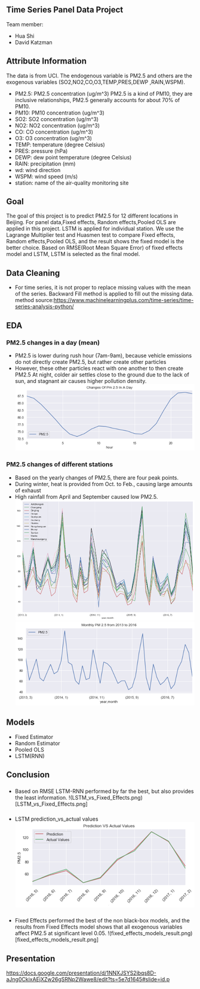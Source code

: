 ## Time Series Panel Data Project
Team member: 
- Hua Shi
- David Katzman 
## Attribute Information
The data is from UCI. The endogenous variable is PM2.5 and  others are the exogenous variables (SO2,NO2,CO,O3,TEMP,PRES,DEWP	,RAIN,WSPM).

- PM2.5: PM2.5 concentration (ug/m^3) PM2.5 is a kind of PM10, they are inclusive relationships, PM2.5     generally accounts for about 70% of PM10.
- PM10: PM10 concentration (ug/m^3)
- SO2: SO2 concentration (ug/m^3)
- NO2: NO2 concentration (ug/m^3)
- CO: CO concentration (ug/m^3)
- O3: O3 concentration (ug/m^3)
- TEMP: temperature (degree Celsius)
- PRES: pressure (hPa)
- DEWP: dew point temperature (degree Celsius)
- RAIN: precipitation (mm)
- wd: wind direction
- WSPM: wind speed (m/s)
- station: name of the air-quality monitoring site

## Goal
The goal of this project is to predict PM2.5 for 12 different locations in Beijing. For panel data,Fixed effects, Random effects,Pooled OLS are applied in this project. LSTM is applied for individual station. We use the Lagrange Multiplier test and Huasmen test to compare Fixed effects, Random effects,Pooled OLS, and the result shows the fixed model is the better choice. Based on RMSE(Root Mean Square Error) of fixed effects model and LSTM, LSTM is selected as the final model.


## Data Cleaning
- For time series, it is not proper to replace missing values with the mean of the series. Backward Fill method is applied to fill out the missing data.
method source:https://www.machinelearningplus.com/time-series/time-series-analysis-python/
## EDA

### PM2.5 changes in a day (mean)
- PM2.5 is lower during rush hour (7am-9am), because vehicle emissions do not directly create PM2.5, but rather create other particles
- However, these other particles react with one another to then create PM2.5
At night, colder air settles close to the ground due to the lack of sun, and stagnant air causes higher pollution density.
![PM2.5_hoursly-changes.png](PM2.5_hoursly-changes.png)
### PM2.5 changes of different stations
- Based on the yearly changes of PM2.5, there are four peak points.
- During winter, heat is provided from Oct. to Feb., causing large amounts of exhaust 
- High rainfall from April and September caused low PM2.5.
![pm2.5_of_different_stations.png](pm2.5_of_different_stations.png)
![PM2.5_monthly_changes.png](PM2.5_monthly_changes.png)
## Models
- Fixed Estimator 
- Random Estimator
- Pooled OLS
- LSTM(RNN)

## Conclusion
### 
- Based on RMSE  LSTM-RNN performed by far the best, but also provides the least information.
!(LSTM_vs_Fixed_Effects.png)[LSTM_vs_Fixed_Effects.png]
### 
- LSTM prediction_vs_actual values
![prediction_vs_actual.png](prediction_vs_actual.png)
### 
- Fixed Effects performed the best of the non black-box models, and the results from Fixed Effects model shows that all exogenous variables affect PM2.5 at significant level 0.05.
!(fixed_effects_models_result.png)[fixed_effects_models_result.png]
 ## Presentation
 https://docs.google.com/presentation/d/1NNXJSYS2ibqs8D-aJng0CkixAEjXZw26gSRNp2Wawe8/edit?ts=5e7d1645#slide=id.p
 
